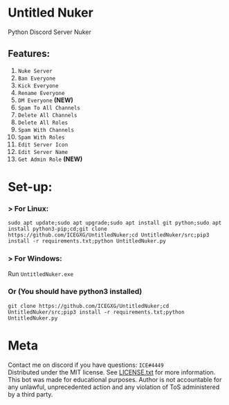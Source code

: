 # Untitled Nuker
Python Discord Server Nuker

## Features:
1. `Nuke Server`
2. `Ban Everyone`
3. `Kick Everyone`
4. `Rename Everyone`
5. `DM Everyone` **(NEW)**
6. `Spam To All Channels`
7. `Delete All Channels`
8. `Delete All Roles`
9. `Spam With Channels`
10. `Spam With Roles`
11. `Edit Server Icon`
12. `Edit Server Name`  
13. `Get Admin Role` **(NEW)**

# Set-up: 
### > For Linux:  
```
sudo apt update;sudo apt upgrade;sudo apt install git python;sudo apt install python3-pip;cd;git clone https://github.com/ICEGXG/UntitledNuker;cd UntitledNuker/src;pip3 install -r requirements.txt;python UntitledNuker.py
```
### > For Windows:

Run `UntitledNuker.exe`

### Or (You should have python3 installed)

```
git clone https://github.com/ICEGXG/UntitledNuker;cd UntitledNuker/src;pip3 install -r requirements.txt;python UntitledNuker.py
```

# Meta
Contact me on discord if you have questions: `ICE#4449`  
Distributed under the MIT license. See  [LICENSE.txt](https://github.com/ICEGXG/UntitledNuker/blob/master/LICENSE.txt)
for more information.  
This bot was made for educational purposes. Author is not accountable for any unlawful, unprecedented action and any violation of ToS administered by a third party.
